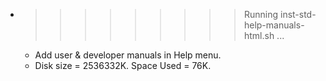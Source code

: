 * >>>>>>>>> Running inst-std-help-manuals-html.sh ...
  * Add user & developer manuals in Help menu.
  * Disk size = 2536332K. Space Used = 76K.
